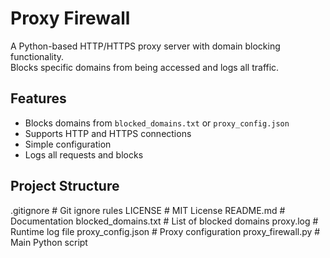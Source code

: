 # Proxy Firewall

A Python-based HTTP/HTTPS proxy server with domain blocking functionality.  
Blocks specific domains from being accessed and logs all traffic.

## Features
- Blocks domains from `blocked_domains.txt` or `proxy_config.json`
- Supports HTTP and HTTPS connections
- Simple configuration
- Logs all requests and blocks

## Project Structure
.gitignore # Git ignore rules
LICENSE # MIT License
README.md # Documentation
blocked_domains.txt # List of blocked domains
proxy.log # Runtime log file
proxy_config.json # Proxy configuration
proxy_firewall.py # Main Python script
